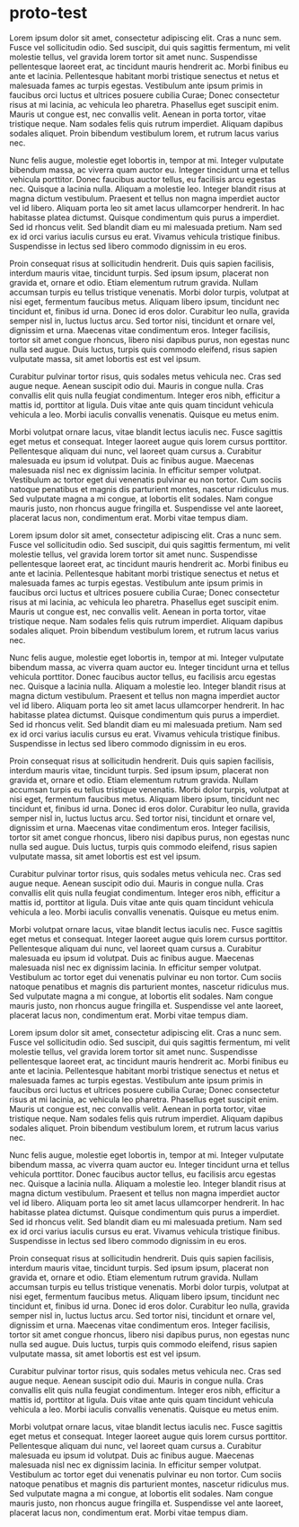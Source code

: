 # proto-test


Lorem ipsum dolor sit amet, consectetur adipiscing elit. Cras a nunc sem. Fusce vel sollicitudin odio. Sed suscipit, dui quis sagittis fermentum, mi velit molestie tellus, vel gravida lorem tortor sit amet nunc. Suspendisse pellentesque laoreet erat, ac tincidunt mauris hendrerit ac. Morbi finibus eu ante et lacinia. Pellentesque habitant morbi tristique senectus et netus et malesuada fames ac turpis egestas. Vestibulum ante ipsum primis in faucibus orci luctus et ultrices posuere cubilia Curae; Donec consectetur risus at mi lacinia, ac vehicula leo pharetra. Phasellus eget suscipit enim. Mauris ut congue est, nec convallis velit. Aenean in porta tortor, vitae tristique neque. Nam sodales felis quis rutrum imperdiet. Aliquam dapibus sodales aliquet. Proin bibendum vestibulum lorem, et rutrum lacus varius nec.

Nunc felis augue, molestie eget lobortis in, tempor at mi. Integer vulputate bibendum massa, ac viverra quam auctor eu. Integer tincidunt urna et tellus vehicula porttitor. Donec faucibus auctor tellus, eu facilisis arcu egestas nec. Quisque a lacinia nulla. Aliquam a molestie leo. Integer blandit risus at magna dictum vestibulum. Praesent et tellus non magna imperdiet auctor vel id libero. Aliquam porta leo sit amet lacus ullamcorper hendrerit. In hac habitasse platea dictumst. Quisque condimentum quis purus a imperdiet. Sed id rhoncus velit. Sed blandit diam eu mi malesuada pretium. Nam sed ex id orci varius iaculis cursus eu erat. Vivamus vehicula tristique finibus. Suspendisse in lectus sed libero commodo dignissim in eu eros.

Proin consequat risus at sollicitudin hendrerit. Duis quis sapien facilisis, interdum mauris vitae, tincidunt turpis. Sed ipsum ipsum, placerat non gravida et, ornare et odio. Etiam elementum rutrum gravida. Nullam accumsan turpis eu tellus tristique venenatis. Morbi dolor turpis, volutpat at nisi eget, fermentum faucibus metus. Aliquam libero ipsum, tincidunt nec tincidunt et, finibus id urna. Donec id eros dolor. Curabitur leo nulla, gravida semper nisl in, luctus luctus arcu. Sed tortor nisi, tincidunt et ornare vel, dignissim et urna. Maecenas vitae condimentum eros. Integer facilisis, tortor sit amet congue rhoncus, libero nisi dapibus purus, non egestas nunc nulla sed augue. Duis luctus, turpis quis commodo eleifend, risus sapien vulputate massa, sit amet lobortis est est vel ipsum.

Curabitur pulvinar tortor risus, quis sodales metus vehicula nec. Cras sed augue neque. Aenean suscipit odio dui. Mauris in congue nulla. Cras convallis elit quis nulla feugiat condimentum. Integer eros nibh, efficitur a mattis id, porttitor at ligula. Duis vitae ante quis quam tincidunt vehicula vehicula a leo. Morbi iaculis convallis venenatis. Quisque eu metus enim.

Morbi volutpat ornare lacus, vitae blandit lectus iaculis nec. Fusce sagittis eget metus et consequat. Integer laoreet augue quis lorem cursus porttitor. Pellentesque aliquam dui nunc, vel laoreet quam cursus a. Curabitur malesuada eu ipsum id volutpat. Duis ac finibus augue. Maecenas malesuada nisl nec ex dignissim lacinia. In efficitur semper volutpat. Vestibulum ac tortor eget dui venenatis pulvinar eu non tortor. Cum sociis natoque penatibus et magnis dis parturient montes, nascetur ridiculus mus. Sed vulputate magna a mi congue, at lobortis elit sodales. Nam congue mauris justo, non rhoncus augue fringilla et. Suspendisse vel ante laoreet, placerat lacus non, condimentum erat. Morbi vitae tempus diam.


Lorem ipsum dolor sit amet, consectetur adipiscing elit. Cras a nunc sem. Fusce vel sollicitudin odio. Sed suscipit, dui quis sagittis fermentum, mi velit molestie tellus, vel gravida lorem tortor sit amet nunc. Suspendisse pellentesque laoreet erat, ac tincidunt mauris hendrerit ac. Morbi finibus eu ante et lacinia. Pellentesque habitant morbi tristique senectus et netus et malesuada fames ac turpis egestas. Vestibulum ante ipsum primis in faucibus orci luctus et ultrices posuere cubilia Curae; Donec consectetur risus at mi lacinia, ac vehicula leo pharetra. Phasellus eget suscipit enim. Mauris ut congue est, nec convallis velit. Aenean in porta tortor, vitae tristique neque. Nam sodales felis quis rutrum imperdiet. Aliquam dapibus sodales aliquet. Proin bibendum vestibulum lorem, et rutrum lacus varius nec.

Nunc felis augue, molestie eget lobortis in, tempor at mi. Integer vulputate bibendum massa, ac viverra quam auctor eu. Integer tincidunt urna et tellus vehicula porttitor. Donec faucibus auctor tellus, eu facilisis arcu egestas nec. Quisque a lacinia nulla. Aliquam a molestie leo. Integer blandit risus at magna dictum vestibulum. Praesent et tellus non magna imperdiet auctor vel id libero. Aliquam porta leo sit amet lacus ullamcorper hendrerit. In hac habitasse platea dictumst. Quisque condimentum quis purus a imperdiet. Sed id rhoncus velit. Sed blandit diam eu mi malesuada pretium. Nam sed ex id orci varius iaculis cursus eu erat. Vivamus vehicula tristique finibus. Suspendisse in lectus sed libero commodo dignissim in eu eros.

Proin consequat risus at sollicitudin hendrerit. Duis quis sapien facilisis, interdum mauris vitae, tincidunt turpis. Sed ipsum ipsum, placerat non gravida et, ornare et odio. Etiam elementum rutrum gravida. Nullam accumsan turpis eu tellus tristique venenatis. Morbi dolor turpis, volutpat at nisi eget, fermentum faucibus metus. Aliquam libero ipsum, tincidunt nec tincidunt et, finibus id urna. Donec id eros dolor. Curabitur leo nulla, gravida semper nisl in, luctus luctus arcu. Sed tortor nisi, tincidunt et ornare vel, dignissim et urna. Maecenas vitae condimentum eros. Integer facilisis, tortor sit amet congue rhoncus, libero nisi dapibus purus, non egestas nunc nulla sed augue. Duis luctus, turpis quis commodo eleifend, risus sapien vulputate massa, sit amet lobortis est est vel ipsum.

Curabitur pulvinar tortor risus, quis sodales metus vehicula nec. Cras sed augue neque. Aenean suscipit odio dui. Mauris in congue nulla. Cras convallis elit quis nulla feugiat condimentum. Integer eros nibh, efficitur a mattis id, porttitor at ligula. Duis vitae ante quis quam tincidunt vehicula vehicula a leo. Morbi iaculis convallis venenatis. Quisque eu metus enim.

Morbi volutpat ornare lacus, vitae blandit lectus iaculis nec. Fusce sagittis eget metus et consequat. Integer laoreet augue quis lorem cursus porttitor. Pellentesque aliquam dui nunc, vel laoreet quam cursus a. Curabitur malesuada eu ipsum id volutpat. Duis ac finibus augue. Maecenas malesuada nisl nec ex dignissim lacinia. In efficitur semper volutpat. Vestibulum ac tortor eget dui venenatis pulvinar eu non tortor. Cum sociis natoque penatibus et magnis dis parturient montes, nascetur ridiculus mus. Sed vulputate magna a mi congue, at lobortis elit sodales. Nam congue mauris justo, non rhoncus augue fringilla et. Suspendisse vel ante laoreet, placerat lacus non, condimentum erat. Morbi vitae tempus diam.


Lorem ipsum dolor sit amet, consectetur adipiscing elit. Cras a nunc sem. Fusce vel sollicitudin odio. Sed suscipit, dui quis sagittis fermentum, mi velit molestie tellus, vel gravida lorem tortor sit amet nunc. Suspendisse pellentesque laoreet erat, ac tincidunt mauris hendrerit ac. Morbi finibus eu ante et lacinia. Pellentesque habitant morbi tristique senectus et netus et malesuada fames ac turpis egestas. Vestibulum ante ipsum primis in faucibus orci luctus et ultrices posuere cubilia Curae; Donec consectetur risus at mi lacinia, ac vehicula leo pharetra. Phasellus eget suscipit enim. Mauris ut congue est, nec convallis velit. Aenean in porta tortor, vitae tristique neque. Nam sodales felis quis rutrum imperdiet. Aliquam dapibus sodales aliquet. Proin bibendum vestibulum lorem, et rutrum lacus varius nec.

Nunc felis augue, molestie eget lobortis in, tempor at mi. Integer vulputate bibendum massa, ac viverra quam auctor eu. Integer tincidunt urna et tellus vehicula porttitor. Donec faucibus auctor tellus, eu facilisis arcu egestas nec. Quisque a lacinia nulla. Aliquam a molestie leo. Integer blandit risus at magna dictum vestibulum. Praesent et tellus non magna imperdiet auctor vel id libero. Aliquam porta leo sit amet lacus ullamcorper hendrerit. In hac habitasse platea dictumst. Quisque condimentum quis purus a imperdiet. Sed id rhoncus velit. Sed blandit diam eu mi malesuada pretium. Nam sed ex id orci varius iaculis cursus eu erat. Vivamus vehicula tristique finibus. Suspendisse in lectus sed libero commodo dignissim in eu eros.

Proin consequat risus at sollicitudin hendrerit. Duis quis sapien facilisis, interdum mauris vitae, tincidunt turpis. Sed ipsum ipsum, placerat non gravida et, ornare et odio. Etiam elementum rutrum gravida. Nullam accumsan turpis eu tellus tristique venenatis. Morbi dolor turpis, volutpat at nisi eget, fermentum faucibus metus. Aliquam libero ipsum, tincidunt nec tincidunt et, finibus id urna. Donec id eros dolor. Curabitur leo nulla, gravida semper nisl in, luctus luctus arcu. Sed tortor nisi, tincidunt et ornare vel, dignissim et urna. Maecenas vitae condimentum eros. Integer facilisis, tortor sit amet congue rhoncus, libero nisi dapibus purus, non egestas nunc nulla sed augue. Duis luctus, turpis quis commodo eleifend, risus sapien vulputate massa, sit amet lobortis est est vel ipsum.

Curabitur pulvinar tortor risus, quis sodales metus vehicula nec. Cras sed augue neque. Aenean suscipit odio dui. Mauris in congue nulla. Cras convallis elit quis nulla feugiat condimentum. Integer eros nibh, efficitur a mattis id, porttitor at ligula. Duis vitae ante quis quam tincidunt vehicula vehicula a leo. Morbi iaculis convallis venenatis. Quisque eu metus enim.

Morbi volutpat ornare lacus, vitae blandit lectus iaculis nec. Fusce sagittis eget metus et consequat. Integer laoreet augue quis lorem cursus porttitor. Pellentesque aliquam dui nunc, vel laoreet quam cursus a. Curabitur malesuada eu ipsum id volutpat. Duis ac finibus augue. Maecenas malesuada nisl nec ex dignissim lacinia. In efficitur semper volutpat. Vestibulum ac tortor eget dui venenatis pulvinar eu non tortor. Cum sociis natoque penatibus et magnis dis parturient montes, nascetur ridiculus mus. Sed vulputate magna a mi congue, at lobortis elit sodales. Nam congue mauris justo, non rhoncus augue fringilla et. Suspendisse vel ante laoreet, placerat lacus non, condimentum erat. Morbi vitae tempus diam.


